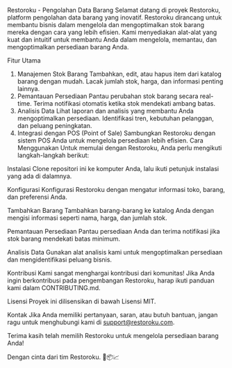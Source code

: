Restoroku - Pengolahan Data Barang
Selamat datang di proyek Restoroku, platform pengolahan data barang yang inovatif. Restoroku dirancang untuk membantu bisnis dalam mengelola dan mengoptimalkan stok barang mereka dengan cara yang lebih efisien. Kami menyediakan alat-alat yang kuat dan intuitif untuk membantu Anda dalam mengelola, memantau, dan mengoptimalkan persediaan barang Anda.

Fitur Utama
1. Manajemen Stok Barang
Tambahkan, edit, atau hapus item dari katalog barang dengan mudah.
Lacak jumlah stok, harga, dan informasi penting lainnya.
2. Pemantauan Persediaan
Pantau perubahan stok barang secara real-time.
Terima notifikasi otomatis ketika stok mendekati ambang batas.
3. Analisis Data
Lihat laporan dan analisis yang membantu Anda mengoptimalkan persediaan.
Identifikasi tren, kebutuhan pelanggan, dan peluang peningkatan.
4. Integrasi dengan POS (Point of Sale)
Sambungkan Restoroku dengan sistem POS Anda untuk mengelola persediaan lebih efisien.
Cara Menggunakan
Untuk memulai dengan Restoroku, Anda perlu mengikuti langkah-langkah berikut:

Instalasi
Clone repositori ini ke komputer Anda, lalu ikuti petunjuk instalasi yang ada di dalamnya.

Konfigurasi
Konfigurasi Restoroku dengan mengatur informasi toko, barang, dan preferensi Anda.

Tambahkan Barang
Tambahkan barang-barang ke katalog Anda dengan mengisi informasi seperti nama, harga, dan jumlah stok.

Pemantauan Persediaan
Pantau persediaan Anda dan terima notifikasi jika stok barang mendekati batas minimum.

Analisis Data
Gunakan alat analisis kami untuk mengoptimalkan persediaan dan mengidentifikasi peluang bisnis.

Kontribusi
Kami sangat menghargai kontribusi dari komunitas! Jika Anda ingin berkontribusi pada pengembangan Restoroku, harap ikuti panduan kami dalam CONTRIBUTING.md.

Lisensi
Proyek ini dilisensikan di bawah Lisensi MIT.

Kontak
Jika Anda memiliki pertanyaan, saran, atau butuh bantuan, jangan ragu untuk menghubungi kami di support@restoroku.com.

Terima kasih telah memilih Restoroku untuk mengelola persediaan barang Anda!

Dengan cinta dari tim Restoroku. 🚀📦📈
